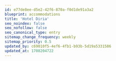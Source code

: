 ```yaml
---
id: e77de8ee-d5e2-42f6-870a-f0d1de91a3a2
blueprint: accommodations
title: 'Hotel Diria'
seo_noindex: false
seo_nofollow: false
seo_canonical_type: entry
sitemap_change_frequency: weekly
sitemap_priority: 0.5
updated_by: c69010f5-4ef6-4fb1-b93b-5d19a5331586
updated_at: 1708204722
---
```

